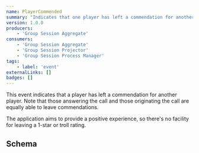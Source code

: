 ```yaml
---
name: PlayerCommended
summary: "Indicates that one player has left a commendation for another"
version: 1.0.0
producers:
    - 'Group Session Aggregate'
consumers:
    - 'Group Session Aggregate'
    - 'Group Session Projector'
    - 'Group Session Process Manager'
tags:
    - label: 'event'
externalLinks: []
badges: []
---
```

This event indicates that a player has left a commendation for another player. Note that those answering the call and those originating the call are equally able to leave commendations.

The application aims to provide a positive experience, so there's no facility for leaving a 1-star or troll rating.

<Mermaid />

## Schema
<SchemaViewer />